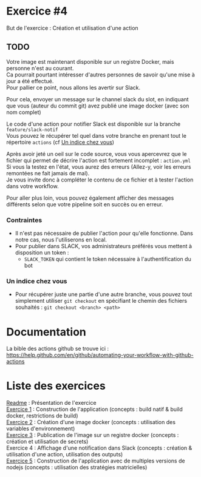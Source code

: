 # Exercice #4

But de l'exercice : Création et utilisation d'une action

## TODO
Votre image est maintenant disponible sur un registre Docker, mais personne n'est au courant.  
Ca pourrait pourtant intéresser d'autres personnes de savoir qu'une mise à jour a été effectué.  
Pour pallier ce point, nous allons les avertir sur Slack.

Pour cela, envoyer un message sur le channel slack du slot, en indiquant que vous (auteur du commit git) avez publié une image docker (avec son nom complet)

Le code d'une action pour notifier Slack est disponible sur la branche `feature/slack-notif`  
Vous pouvez le récupérer tel quel dans votre branche en prenant tout le répertoire `actions` (cf [Un indice chez vous](#un-indice-chez-vous))

Après avoir jeté un oeil sur le code source, vous vous apercevrez que le fichier qui permet de décrire l'action est fortement incomplet : `action.yml`  
Si vous la testez en l'état, vous aurez des erreurs (Allez-y, voir les erreurs remontées ne fait jamais de mal).  
Je vous invite donc à compléter le contenu de ce fichier et à tester l'action dans votre workflow.

Pour aller plus loin, vous pouvez également afficher des messages différents selon que votre pipeline soit en succès ou en erreur.  

### Contraintes 
- Il n'est pas nécessaire de publier l'action pour qu'elle fonctionne. Dans notre cas, nous l'utiliserons en local.
- Pour publier dans SLACK, vos administrateurs préférés vous mettent à disposition un token : 
  - `SLACK_TOKEN` qui contient le token nécessaire à l'authentification du bot
  
### Un indice chez vous
- Pour récupérer juste une partie d'une autre branche, vous pouvez tout simplement utiliser `git checkout` en spécifiant le chemin des fichiers souhaités :  `git checkout <branch> <path>`

# Documentation
La bible des actions github se trouve ici : https://help.github.com/en/github/automating-your-workflow-with-github-actions

# Liste des exercices
[Readme](./README.md) : Présentation de l'exercice  
[Exercice 1](./ex01.md) : Construction de l'application (concepts : build natif & build docker, restrictions de build)  
[Exercice 2](./ex02.md) : Création d'une image docker (concepts : utilisation des variables d'environnement)  
[Exercice 3](./ex03.md) : Publication de l'image sur un registre docker (concepts : création et utilisation de secrets)  
Exercice 4 : Affichage d'une notification dans Slack (concepts : création & utilisation d'une action, utilisation des outputs)  
[Exercice 5](./ex05.md) : Construction de l'application avec de multiples versions de nodejs (concepts : utilisation des stratégies matricielles)  
